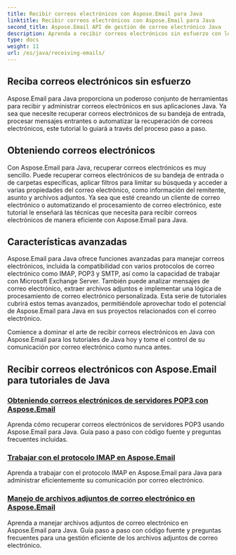 ```yaml
---
title: Recibir correos electrónicos con Aspose.Email para Java
linktitle: Recibir correos electrónicos con Aspose.Email para Java
second_title: Aspose.Email API de gestión de correo electrónico Java
description: Aprenda a recibir correos electrónicos sin esfuerzo con los tutoriales de Aspose.Email para Java. ¡Empiece a gestionar su bandeja de entrada como un profesional!
type: docs
weight: 11
url: /es/java/receiving-emails/
---
```


## Reciba correos electrónicos sin esfuerzo

Aspose.Email para Java proporciona un poderoso conjunto de herramientas para recibir y administrar correos electrónicos en sus aplicaciones Java. Ya sea que necesite recuperar correos electrónicos de su bandeja de entrada, procesar mensajes entrantes o automatizar la recuperación de correos electrónicos, este tutorial lo guiará a través del proceso paso a paso.

## Obteniendo correos electrónicos

Con Aspose.Email para Java, recuperar correos electrónicos es muy sencillo. Puede recuperar correos electrónicos de su bandeja de entrada o de carpetas específicas, aplicar filtros para limitar su búsqueda y acceder a varias propiedades del correo electrónico, como información del remitente, asunto y archivos adjuntos. Ya sea que esté creando un cliente de correo electrónico o automatizando el procesamiento de correo electrónico, este tutorial le enseñará las técnicas que necesita para recibir correos electrónicos de manera eficiente con Aspose.Email para Java.

## Características avanzadas

Aspose.Email para Java ofrece funciones avanzadas para manejar correos electrónicos, incluida la compatibilidad con varios protocolos de correo electrónico como IMAP, POP3 y SMTP, así como la capacidad de trabajar con Microsoft Exchange Server. También puede analizar mensajes de correo electrónico, extraer archivos adjuntos e implementar una lógica de procesamiento de correo electrónico personalizada. Esta serie de tutoriales cubrirá estos temas avanzados, permitiéndole aprovechar todo el potencial de Aspose.Email para Java en sus proyectos relacionados con el correo electrónico.

Comience a dominar el arte de recibir correos electrónicos en Java con Aspose.Email para los tutoriales de Java hoy y tome el control de su comunicación por correo electrónico como nunca antes.

## Recibir correos electrónicos con Aspose.Email para tutoriales de Java
### [Obteniendo correos electrónicos de servidores POP3 con Aspose.Email](./fetching-emails-from-pop3-servers/)
 Aprenda cómo recuperar correos electrónicos de servidores POP3 usando Aspose.Email para Java. Guía paso a paso con código fuente y preguntas frecuentes incluidas.
### [Trabajar con el protocolo IMAP en Aspose.Email](./working-with-imap-protocol/)
Aprenda a trabajar con el protocolo IMAP en Aspose.Email para Java para administrar eficientemente su comunicación por correo electrónico.
### [Manejo de archivos adjuntos de correo electrónico en Aspose.Email](./handling-email-attachments/)
Aprenda a manejar archivos adjuntos de correo electrónico en Aspose.Email para Java. Guía paso a paso con código fuente y preguntas frecuentes para una gestión eficiente de los archivos adjuntos de correo electrónico.